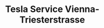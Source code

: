 ---
title: "Tesla Service Vienna-Triesterstrasse"
url: /wien/tesla-service-vienna-triesterstrasse/
shop: Autowerkstatt
---